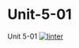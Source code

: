 # Unit-5-01
Unit 5-01
 [![linter](https://github.com/Arvin-Leung/Unit-5-01/workflows/linter/badge.svg)](https://github.com/marketplace/actions/super-linter)
